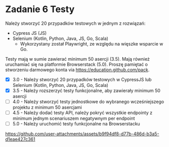 # Zadanie 6 Testy

Należy stworzyć 20 przypadków testowych w jednym z rozwiązań:

- Cypress JS (JS)
- Selenium (Kotlin, Python, Java, JS, Go, Scala)
  - Wykorzystany został Playwright, ze względu na więszke wsparcie w Go.

Testy mają w sumie zawierać minimum 50 asercji (3.5). Mają również uruchamiać się na platformie Browserstack (5.0). Proszę pamiętać o stworzeniu darmowego konta via https://education.github.com/pack.

- [x] 3.0 - Należy stworzyć 20 przypadków testowych w CypressJS lub Selenium (Kotlin, Python, Java, JS, Go, Scala)
- [x] 3.5 - Należy rozszerzyć testy funkcjonalne, aby zawierały minimum 50 asercji
- [ ] 4.0 - Należy stworzyć testy jednostkowe do wybranego wcześniejszego projektu z minimum 50 asercjami
- [ ] 4.5 - Należy dodać testy API, należy pokryć wszystkie endpointy z minimum jednym scenariuszem negatywnym per endpoint
- [ ] 5.0 - Należy uruchomić testy funkcjonalne na Browserstacku

https://github.com/user-attachments/assets/b9f94df8-d77b-486d-b3a5-d1eae427c361

